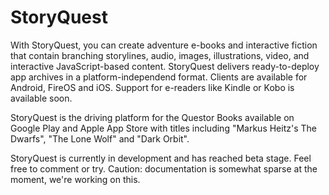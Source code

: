# StoryQuest

With StoryQuest, you can create adventure e-books and interactive fiction that contain branching 
storylines, audio, images, illustrations, video, and interactive JavaScript-based content. 
StoryQuest delivers ready-to-deploy app archives in a platform-independend format. Clients 
are available for Android, FireOS and iOS. Support for e-readers like Kindle or Kobo is 
available soon.

StoryQuest is the driving platform for the Questor Books available on Google Play and Apple App 
Store with titles including "Markus Heitz's The Dwarfs", "The Lone Wolf" and "Dark Orbit".

StoryQuest is currently in development and has reached beta stage. Feel free to comment or try.
Caution: documentation is somewhat sparse at the moment, we're working on this. 

